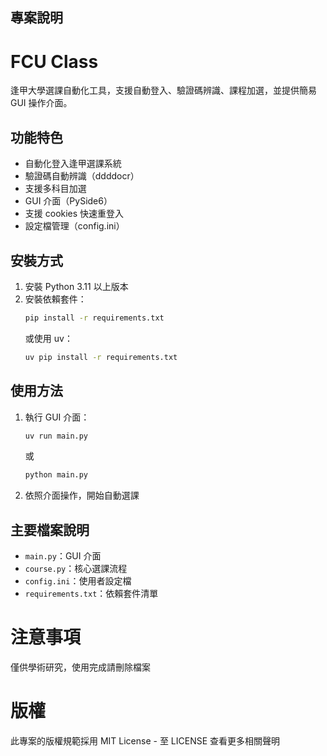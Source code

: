 ## 專案說明

# FCU Class

逢甲大學選課自動化工具，支援自動登入、驗證碼辨識、課程加選，並提供簡易 GUI 操作介面。

## 功能特色

-   自動化登入逢甲選課系統
-   驗證碼自動辨識（ddddocr）
-   支援多科目加選
-   GUI 介面（PySide6）
-   支援 cookies 快速重登入
-   設定檔管理（config.ini）

## 安裝方式

1. 安裝 Python 3.11 以上版本
2. 安裝依賴套件：
    ```bash
    pip install -r requirements.txt
    ```
    或使用 uv：
    ```bash
    uv pip install -r requirements.txt
    ```

## 使用方法

1. 執行 GUI 介面：
    ```bash
    uv run main.py
    ```
    或
    ```bash
    python main.py
    ```
2. 依照介面操作，開始自動選課

## 主要檔案說明

-   `main.py`：GUI 介面
-   `course.py`：核心選課流程
-   `config.ini`：使用者設定檔
-   `requirements.txt`：依賴套件清單

# 注意事項

僅供學術研究，使用完成請刪除檔案

# 版權

此專案的版權規範採用 MIT License - 至 LICENSE 查看更多相關聲明
